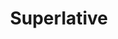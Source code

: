 ---
title: Superlative
layout: revealjs-structure
script:
- "I am <strong>the</strong> ___ (est) in my family."
- "I am <strong>the most</strong> ___ in my family."
examples:
- Tall
- Short
- Young
- Old
- generous 
- important 
- intelligent
- complicated
- outgoing
- Rico
- Pobre
- Forte
---